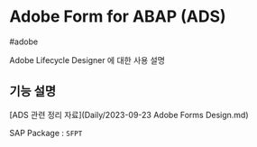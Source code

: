 # Adobe Form for ABAP (ADS)
#adobe

Adobe Lifecycle Designer 에 대한 사용 설명

## 기능 설명

[ADS 관련 정리 자료](Daily/2023-09-23 Adobe Forms Design.md)

SAP Package : `SFPT`



